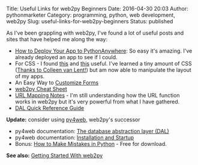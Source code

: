 Title: Useful Links for web2py Beginners
Date: 2016-04-30 20:03
Author: pythonmarketer
Category: programming, python, web development, web2py
Slug: useful-links-for-web2py-beginners
Status: published

As I've been grappling with web2py, I've found a lot of useful posts and sites that have helped me along the way:

-   [How to Deploy Your App to PythonAnywhere](https://groups.google.com/forum/#!topic/web2py/IURWDAP2eTY): So easy it's amazing. I've already deployed an app to see if I could.
-   For CSS - I found [this](https://groups.google.com/forum/#!topic/web2py/cFc5NPQmmhc) and [this](http://stackoverflow.com/questions/7184489/web2py-linking-to-css) useful. I've learned a tiny amount of CSS ([Thanks to Colleen van Lent!](https://www.coursera.org/learn/introcss/)) but am now able to manipulate the layout of my apps.
-   An Easy Way to [Customize Forms](http://web2py.com/book/default/chapter/07#Custom-forms)
-   [web2py Cheat Sheet](http://web2py.com/examples/static/web2py_cheatsheet.pdf)
-   [URL Mapping Notes](https://joecodeswell.wordpress.com/2011/06/09/web2py-url-mapping/) - I'm still understanding how the URL function works in web2py but it's very powerful from what I have gathered.
-   [DAL Quick Reference Guide](https://joecodeswell.wordpress.com/2011/05/25/web2py-dal-quick-reference/)

**Update:** consider using [py4web](https://github.com/web2py/py4web), web2py's successor

-   py4web documentation: [The database abstraction layer (DAL)](https://py4web.com/_documentation/static/en/chapter-05.html)
-   py4web documentation: [Installation and Startup](https://py4web.com/_documentation/static/en/chapter-01.html#)
-   Bonus: [How to Make Mistakes in Python](http://www.oreilly.com/programming/free/how-to-make-mistakes-in-python.csp) - Free for download.

**See also:** [Getting Started With web2py](https://pythonmarketer.wordpress.com/2016/03/29/getting-started-with-web2py/)
